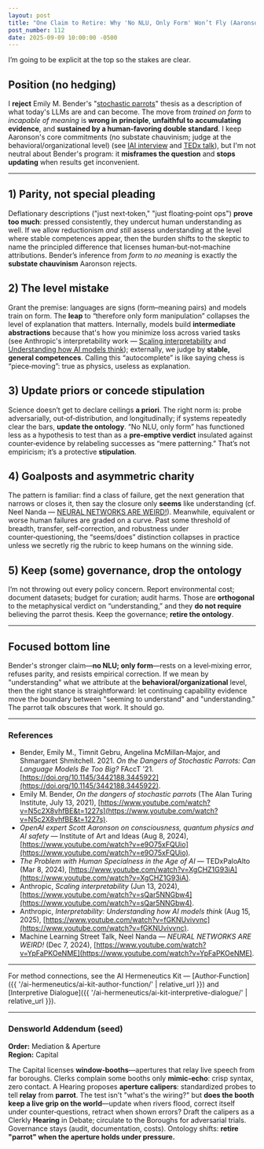 ```yaml
---
layout: post
title: "One Claim to Retire: Why 'No NLU, Only Form' Won’t Fly (Aaronson‑Style)"
post_number: 112
date: 2025-09-09 10:00:00 -0500
---
```


I’m going to be explicit at the top so the stakes are clear.

## Position (no hedging)
I **reject** Emily M. Bender's "[stochastic parrots](https://doi.org/10.1145/3442188.3445922)" thesis as a description of what today's LLMs are and can become. The move from *trained on form* to *incapable of meaning* is **wrong in principle**, **unfaithful to accumulating evidence**, and **sustained by a human‑favoring double standard**. I keep Aaronson's core commitments (no substate chauvinism; judge at the behavioral/organizational level) (see [IAI interview](https://www.youtube.com/watch?v=e9O75xFQUio) and [TEDx talk](https://www.youtube.com/watch?v=XgCHZ1G93iA)), but I'm not neutral about Bender's program: it **misframes the question** and **stops updating** when results get inconvenient.

---

## 1) Parity, not special pleading
Deflationary descriptions ("just next‑token," "just floating‑point ops") **prove too much**: pressed consistently, they undercut human understanding as well. If we allow reductionism *and still* assess understanding at the level where stable competences appear, then the burden shifts to the skeptic to name the principled difference that licenses human‑but‑not‑machine attributions. Bender’s inference from *form* to *no meaning* is exactly the **substate chauvinism** Aaronson rejects.

## 2) The level mistake
Grant the premise: languages are signs (form–meaning pairs) and models train on form. The **leap** to “therefore only form manipulation” collapses the level of explanation that matters. Internally, models build **intermediate abstractions** because that's how you minimize loss across varied tasks (see Anthropic's interpretability work — [Scaling interpretability](https://www.youtube.com/watch?v=sQar5NNGbw4) and [Understanding how AI models think](https://www.youtube.com/watch?v=fGKNUvivvnc)); externally, we judge by **stable, general competences**. Calling this “autocomplete” is like saying chess is “piece‑moving”: true as physics, useless as explanation.

## 3) Update priors or concede stipulation
Science doesn’t get to declare ceilings **a priori**. The right norm is: probe adversarially, out‑of‑distribution, and longitudinally; if systems repeatedly clear the bars, **update the ontology**. “No NLU, only form” has functioned less as a hypothesis to test than as a **pre‑emptive verdict** insulated against counter‑evidence by relabeling successes as “mere patterning.” That’s not empiricism; it’s a protective **stipulation**.

## 4) Goalposts and asymmetric charity
The pattern is familiar: find a class of failure, get the next generation that narrows or closes it, then say the closure only **seems** like understanding (cf. Neel Nanda — [NEURAL NETWORKS ARE WEIRD!](https://www.youtube.com/watch?v=YpFaPKOeNME)). Meanwhile, equivalent or worse human failures are graded on a curve. Past some threshold of breadth, transfer, self‑correction, and robustness under counter‑questioning, the “seems/does” distinction collapses in practice unless we secretly rig the rubric to keep humans on the winning side.

## 5) Keep (some) governance, drop the ontology
I’m not throwing out every policy concern. Report environmental cost; document datasets; budget for curation; audit harms. Those are **orthogonal** to the metaphysical verdict on “understanding,” and they **do not require** believing the parrot thesis. Keep the governance; **retire the ontology**.

---

## Focused bottom line
Bender's stronger claim—**no NLU; only form**—rests on a level‑mixing error, refuses parity, and resists empirical correction. If we mean by "understanding" what we attribute at the **behavioral/organizational** level, then the right stance is straightforward: let continuing capability evidence move the boundary between "seeming to understand" and "understanding." The parrot talk obscures that work. It should go.

---

### References
- Bender, Emily M., Timnit Gebru, Angelina McMillan‑Major, and Shmargaret Shmitchell. 2021. *On the Dangers of Stochastic Parrots: Can Language Models Be Too Big?* FAccT '21. [https://doi.org/10.1145/3442188.3445922](https://doi.org/10.1145/3442188.3445922).
- Emily M. Bender, *On the dangers of stochastic parrots* (The Alan Turing Institute, July 13, 2021), [https://www.youtube.com/watch?v=N5c2X8vhfBE&t=1227s](https://www.youtube.com/watch?v=N5c2X8vhfBE&t=1227s).
- *OpenAI expert Scott Aaronson on consciousness, quantum physics and AI safety* — Institute of Art and Ideas (Aug 8, 2024), [https://www.youtube.com/watch?v=e9O75xFQUio](https://www.youtube.com/watch?v=e9O75xFQUio).
- *The Problem with Human Specialness in the Age of AI* — TEDxPaloAlto (Mar 8, 2024), [https://www.youtube.com/watch?v=XgCHZ1G93iA](https://www.youtube.com/watch?v=XgCHZ1G93iA).
- Anthropic, *Scaling interpretability* (Jun 13, 2024), [https://www.youtube.com/watch?v=sQar5NNGbw4](https://www.youtube.com/watch?v=sQar5NNGbw4).
- Anthropic, *Interpretability: Understanding how AI models think* (Aug 15, 2025), [https://www.youtube.com/watch?v=fGKNUvivvnc](https://www.youtube.com/watch?v=fGKNUvivvnc).
- Machine Learning Street Talk, Neel Nanda — *NEURAL NETWORKS ARE WEIRD!* (Dec 7, 2024), [https://www.youtube.com/watch?v=YpFaPKOeNME](https://www.youtube.com/watch?v=YpFaPKOeNME).

---

For method connections, see the AI Hermeneutics Kit — [Author‑Function]({{ '/ai-hermeneutics/ai-kit-author-function/' | relative_url }}) and [Interpretive Dialogue]({{ '/ai-hermeneutics/ai-kit-interpretive-dialogue/' | relative_url }}).

---

### Densworld Addendum (seed)
**Order:** Mediation & Aperture  
**Region:** Capital

The Capital licenses **window‑booths**—apertures that relay live speech from far boroughs. Clerks complain some booths only **mimic‑echo**: crisp syntax, zero contact. A Hearing proposes **aperture calipers**: standardized probes to tell **relay** from **parrot**. The test isn't "what's the wiring?" but **does the booth keep a live grip on the world**—update when rivers flood, correct itself under counter‑questions, retract when shown errors? Draft the calipers as a Clerkly **Hearing** in Debate; circulate to the Boroughs for adversarial trials. Governance stays (audit, documentation, costs). Ontology shifts: **retire "parrot" when the aperture holds under pressure.**

